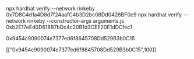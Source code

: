 npx hardhat verify --network rinkeby 0x7D8C4d1a4D8d7f24aafC4b3D2bc08Dd0426BF0c9
npx hardhat verify --network rinkeby --constructor-args arguments.js 0xb2E17eEd0D618B7bDc4c20B1d3CEE20E1dDCfec1

0x9454c9090074e7377ed6f8645708Dd529B3b0C15

[["0x9454c9090074e7377ed6f8645708Dd529B3b0C15",100]]
